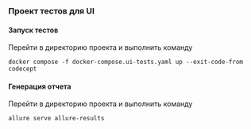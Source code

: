### Проект тестов для UI

#### Запуск тестов
Перейти в директорию проекта и выполнить команду

`docker compose -f docker-compose.ui-tests.yaml up --exit-code-from codecept`

#### Генерация отчета
Перейти в директорию проекта и выполнить команду

`allure serve allure-results`